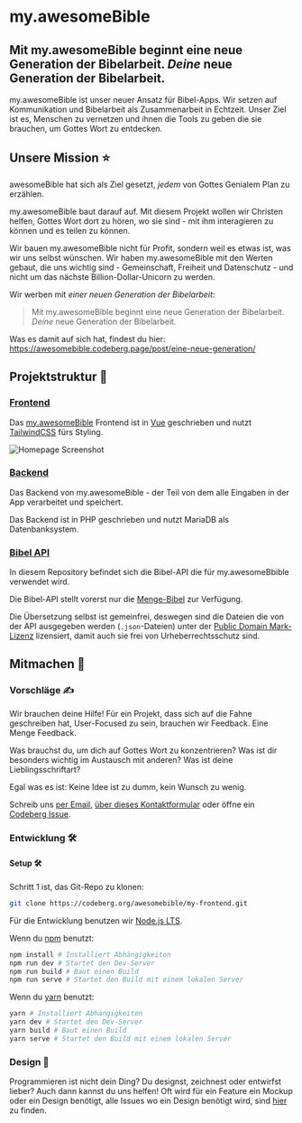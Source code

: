 # my.awesomeBible
## Mit my.awesomeBible beginnt eine neue Generation der Bibelarbeit. *Deine* neue Generation der Bibelarbeit.
my.awesomeBible ist unser neuer Ansatz für Bibel-Apps.
Wir setzen auf Kommunikation und Bibelarbeit als Zusammenarbeit in Echtzeit.
Unser Ziel ist es, Menschen zu vernetzen und ihnen die Tools zu geben die sie brauchen, um Gottes Wort zu entdecken.

## Unsere Mission ⭐
awesomeBible hat sich als Ziel gesetzt, *jedem* von Gottes Genialem Plan zu erzählen.

my.awesomeBible baut darauf auf.
Mit diesem Projekt wollen wir Christen helfen, Gottes Wort dort zu hören, wo sie sind - mit ihm interagieren zu können und es teilen zu können.

Wir bauen my.awesomeBible nicht für Profit, sondern weil es etwas ist, was wir uns selbst wünschen.
Wir haben my.awesomeBible mit den Werten gebaut, die uns wichtig sind - Gemeinschaft, Freiheit und Datenschutz - und nicht um das nächste Billion-Dollar-Unicorn zu werden.

Wir werben mit *einer neuen Generation der Bibelarbeit*:

> Mit my.awesomeBible beginnt eine neue Generation der Bibelarbeit. *Deine* neue Generation der Bibelarbeit.

Was es damit auf sich hat, findest du hier: https://awesomebible.codeberg.page/post/eine-neue-generation/


## Projektstruktur 🍃
### [Frontend](https://codeberg.org/awesomebible/my-frontend)
Das [my.awesomeBible](https://vuetelescope.com/explore/my-awesomebible-de) Frontend ist in [Vue](https://v3.vuejs.org) geschrieben und nutzt [TailwindCSS](https://tailwindcss.com) fürs Styling.

![Homepage Screenshot](https://awesomebible.de/wp-content/uploads/2021/03/my-awesomebible_homepage.png)

### [Backend](https://codeberg.org/awesomebible/my-backend)
Das Backend von my.awesomeBible - der Teil von dem alle Eingaben in der App verarbeitet und speichert.

Das Backend ist in PHP geschrieben und nutzt MariaDB als Datenbanksystem.

### [Bibel API](https://codeberg.org/awesomebible/bible-api)
In diesem Repository befindet sich die Bibel-API die für my.awesomeBbible verwendet wird.

Die Bibel-API stellt vorerst nur die [Menge-Bibel](https://de.wikipedia.org/wiki/Hermann_Menge#Die_Menge-Bibel) zur Verfügung.

Die Übersetzung selbst ist gemeinfrei, deswegen sind die Dateien die von der API ausgegeben werden (``.json``-Dateien) unter der [Public Domain Mark-Lizenz](https://creativecommons.org/publicdomain/mark/1.0/deed.de) lizensiert, damit auch sie frei von Urheberrechtsschutz sind.

## Mitmachen 🦄
### Vorschläge ✍
Wir brauchen deine Hilfe!
Für ein Projekt, dass sich auf die Fahne geschreiben hat, User-Focused zu sein, brauchen wir Feedback. Eine Menge Feedback.

Was brauchst du, um dich auf Gottes Wort zu konzentrieren?
Was ist dir besonders wichtig im Austausch mit anderen?
Was ist deine Lieblingsschriftart?

Egal was es ist: Keine Idee ist zu dumm, kein Wunsch zu wenig.

Schreib uns [per Email](mailto:hi@awesomebible.de), [über dieses Kontaktformular](https://awesomebible.de/kontakt/) oder öffne ein [Codeberg Issue](https://codeberg.org/awesomebible/my-frontend/issues/new).

### Entwicklung 🛠
#### Setup 🛠
Schritt 1 ist, das Git-Repo zu klonen:
```sh
git clone https://codeberg.org/awesomebible/my-frontend.git
```

Für die Entwicklung benutzen wir [Node.js LTS](https://nodejs.org/de/download/). 

Wenn du [npm](https://nodejs.org/de/) benutzt:
```sh
npm install # Installiert Abhängigkeiten
npm run dev # Startet den Dev-Server
npm run build # Baut einen Build
npm run serve # Startet den Build mit einem lokalen Server
```
Wenn du [yarn](https://yarnpkg.com/getting-started/install) benutzt:
```sh
yarn # Installiert Abhängigkeiten
yarn dev # Startet den Dev-Server
yarn build # Baut einen Build
yarn serve # Startet den Build mit einem lokalen Server
```

### Design 🍥
Programmieren ist nicht dein Ding? Du designst, zeichnest oder entwirfst lieber?
Auch dann kannst du uns helfen!
Oft wird für ein Feature ein Mockup oder ein Design benötigt, alle Issues wo ein Design benötigt wird, sind [hier](https://codeberg.org/awesomebible/my-frontend/issues?q=&type=all&state=open&labels=16018&milestone=0&assignee=0) zu finden.
